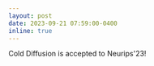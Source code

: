 ```yaml
---
layout: post
date: 2023-09-21 07:59:00-0400
inline: true
---
```


Cold Diffusion is accepted to Neurips'23!
